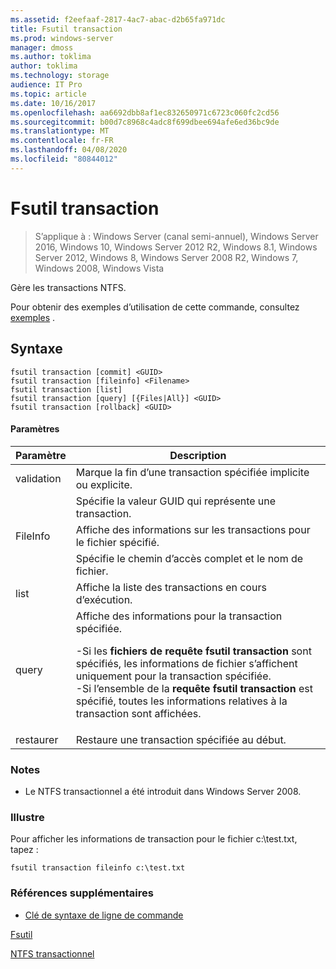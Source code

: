 ```yaml
---
ms.assetid: f2eefaaf-2817-4ac7-abac-d2b65fa971dc
title: Fsutil transaction
ms.prod: windows-server
manager: dmoss
ms.author: toklima
author: toklima
ms.technology: storage
audience: IT Pro
ms.topic: article
ms.date: 10/16/2017
ms.openlocfilehash: aa6692dbb8af1ec832650971c6723c060fc2cd56
ms.sourcegitcommit: b00d7c8968c4adc8f699dbee694afe6ed36bc9de
ms.translationtype: MT
ms.contentlocale: fr-FR
ms.lasthandoff: 04/08/2020
ms.locfileid: "80844012"
---
```

# <a name="fsutil-transaction"></a>Fsutil transaction
>S’applique à : Windows Server (canal semi-annuel), Windows Server 2016, Windows 10, Windows Server 2012 R2, Windows 8.1, Windows Server 2012, Windows 8, Windows Server 2008 R2, Windows 7, Windows 2008, Windows Vista

Gère les transactions NTFS.

Pour obtenir des exemples d’utilisation de cette commande, consultez [exemples](#BKMK_examples) .

## <a name="syntax"></a>Syntaxe

```
fsutil transaction [commit] <GUID>
fsutil transaction [fileinfo] <Filename>
fsutil transaction [list]
fsutil transaction [query] [{Files|All}] <GUID>
fsutil transaction [rollback] <GUID>
```

#### <a name="parameters"></a>Paramètres

| Paramètre  |                                                                                                                                                     Description                                                                                                                                                     |
|------------|---------------------------------------------------------------------------------------------------------------------------------------------------------------------------------------------------------------------------------------------------------------------------------------------------------------------|
|   validation   |                                                                                                                      Marque la fin d’une transaction spécifiée implicite ou explicite.                                                                                                                      |
|   <GUID>   |                                                                                                                               Spécifie la valeur GUID qui représente une transaction.                                                                                                                               |
|  FileInfo  |                                                                                                                              Affiche des informations sur les transactions pour le fichier spécifié.                                                                                                                               |
| <Filename> |                                                                                                                                         Spécifie le chemin d’accès complet et le nom de fichier.                                                                                                                                          |
|    list    |                                                                                                                                 Affiche la liste des transactions en cours d’exécution.                                                                                                                                  |
|   query    | Affiche des informations pour la transaction spécifiée.<p>-Si les **fichiers de requête fsutil transaction** sont spécifiés, les informations de fichier s’affichent uniquement pour la transaction spécifiée.<br />-Si l’ensemble de la **requête fsutil transaction** est spécifié, toutes les informations relatives à la transaction sont affichées. |
|  restaurer  |                                                                                                                                Restaure une transaction spécifiée au début.                                                                                                                                 |

### <a name="remarks"></a>Notes

-   Le NTFS transactionnel a été introduit dans Windows Server 2008.

### <a name="examples"></a><a name="BKMK_examples"></a>Illustre
Pour afficher les informations de transaction pour le fichier c:\test.txt, tapez :

```
fsutil transaction fileinfo c:\test.txt  
```

### <a name="additional-references"></a>Références supplémentaires
- [Clé de syntaxe de ligne de commande](command-line-syntax-key.md)

[Fsutil](Fsutil.md)

[NTFS transactionnel](https://go.microsoft.com/fwlink/?LinkID=165402)


